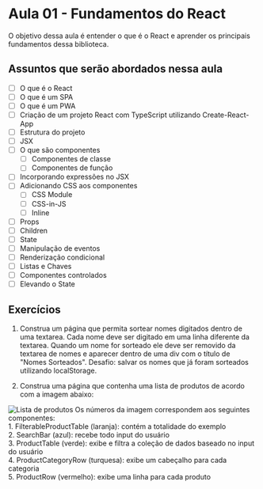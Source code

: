 # Aula 01 - Fundamentos do React

O objetivo dessa aula é entender o que é o React e aprender os principais fundamentos
dessa biblioteca.

## Assuntos que serão abordados nessa aula
- [ ] O que é o React
- [ ] O que é um SPA
- [ ] O que é um PWA
- [ ] Criação de um projeto React com TypeScript utilizando Create-React-App
- [ ] Estrutura do projeto
- [ ] JSX
- [ ] O que são componentes
  - [ ] Componentes de classe
  - [ ] Componentes de função
- [ ] Incorporando expressões no JSX
- [ ] Adicionando CSS aos componentes
  - [ ] CSS Module
  - [ ] CSS-in-JS
  - [ ] Inline
- [ ] Props
- [ ] Children
- [ ] State
- [ ] Manipulação de eventos
- [ ] Renderização condicional
- [ ] Listas e Chaves
- [ ] Componentes controlados
- [ ] Elevando o State

## Exercícios
1) Construa um página que permita sortear nomes digitados dentro de uma textarea. Cada nome deve ser digitado em uma linha diferente da
textarea. Quando um nome for sorteado ele deve ser removido da textarea de nomes e aparecer dentro de uma div com o título de "Nomes Sorteados". Desafio: salvar os nomes que já foram sorteados 
utilizando localStorage.

2) Construa uma página que contenha uma lista de produtos de acordo com a imagem abaixo:
<img src="https://pt-br.reactjs.org/static/9381f09e609723a8bb6e4ba1a7713b46/90cbd/thinking-in-react-components.png" title="Lista de produtos">
Os números da imagem correspondem aos seguintes componentes: <br>
    1. FilterableProductTable (laranja): contém a totalidade do exemplo<br>
    2. SearchBar (azul): recebe todo input do usuário<br>
    3. ProductTable (verde): exibe e filtra a coleção de dados baseado no input do usuário<br>
    4. ProductCategoryRow (turquesa): exibe um cabeçalho para cada categoria<br>
    5. ProductRow (vermelho): exibe uma linha para cada produto<br>